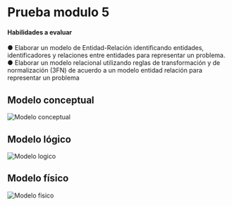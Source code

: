 # Prueba modulo 5

#### Habilidades a evaluar
● Elaborar un modelo de Entidad-Relación identificando entidades, identificadores y
relaciones entre entidades para representar un problema.
● Elaborar un modelo relacional utilizando reglas de transformación y de normalización
(3FN) de acuerdo a un modelo entidad relación para representar un problema

## Modelo conceptual

![Modelo conceptual](https://i.ibb.co/q7VKXrj/PRUEBA-MODELO-CONCEPTUAL.jpg)

## Modelo lógico
![Modelo logico](https://i.ibb.co/MRL5J3S/PRUEBA-MODELO-LOGICO.jpg)

## Modelo físico

![Modelo fisico](https://i.ibb.co/X7gwVXg/PRUEBA-MODELO-FISICO.jpg)

